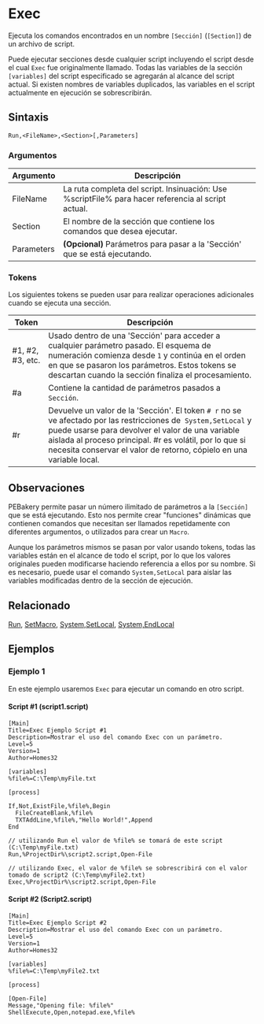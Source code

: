 # Exec

Ejecuta los comandos encontrados en un nombre `[Sección]` (`[Section]`) de un archivo de script.

Puede ejecutar secciones desde cualquier script incluyendo el script desde el cual `Exec` fue originalmente llamado. Todas las variables de la sección `[variables]` del script especificado se agregarán al alcance del script actual. Si existen nombres de variables duplicados, las variables en el script actualmente en ejecución se sobrescribirán.

## Sintaxis

```pebakery
Run,<FileName>,<Section>[,Parameters]
```

### Argumentos

| Argumento | Descripción |
| --- | --- |
| FileName | La ruta completa del script. Insinuación: Use %scriptFile% para hacer referencia al script actual. |
| Section | El nombre de la sección que contiene los comandos que desea ejecutar. |
| Parameters | **(Opcional)** Parámetros para pasar a la 'Sección' que se está ejecutando. |

### Tokens

Los siguientes tokens se pueden usar para realizar operaciones adicionales cuando se ejecuta una sección.

| Token | Descripción |
| --- | --- |
| #1, #2, #3, etc. | Usado dentro de una 'Sección' para acceder a cualquier parámetro pasado. El esquema de numeración comienza desde `1` y continúa en el orden en que se pasaron los parámetros. Estos tokens se descartan cuando la sección finaliza el procesamiento. |
| #a | Contiene la cantidad de parámetros pasados a `Sección`. |
| #r | Devuelve un valor de la 'Sección'. El token `# r` no se ve afectado por las restricciones de` System,SetLocal` y puede usarse para devolver el valor de una variable aislada al proceso principal. #r es volátil, por lo que si necesita conservar el valor de retorno, cópielo en una variable local. |

## Observaciones

PEBakery permite pasar un número ilimitado de parámetros a la `[Sección]` que se está ejecutando. Esto nos permite crear "funciones" dinámicas que contienen comandos que necesitan ser llamados repetidamente con diferentes argumentos, o utilizados para crear un `Macro`.

Aunque los parámetros mismos se pasan por valor usando tokens, todas las variables están en el alcance de todo el script, por lo que los valores originales pueden modificarse haciendo referencia a ellos por su nombre. Si es necesario, puede usar el comando `System,SetLocal` para aislar las variables modificadas dentro de la sección de ejecución.

## Relacionado

[Run](./Run.md), [SetMacro](../Control/SetMacro.md), [System,SetLocal](../System/SetLocal.md), [System,EndLocal](../System/EndLocal.md)

## Ejemplos

### Ejemplo 1

En este ejemplo usaremos `Exec` para ejecutar un comando en otro script.

#### Script #1 (script1.script)

```pebakery
[Main]
Title=Exec Ejemplo Script #1
Description=Mostrar el uso del comando Exec con un parámetro.
Level=5
Version=1
Author=Homes32

[variables]
%file%=C:\Temp\myFile.txt

[process]

If,Not,ExistFile,%file%,Begin
  FileCreateBlank,%file%
  TXTAddLine,%file%,"Hello World!",Append
End

// utilizando Run el valor de %file% se tomará de este script (C:\Temp\myFile.txt)
Run,%ProjectDir%\script2.script,Open-File

// utilizando Exec, el valor de %file% se sobrescribirá con el valor tomado de script2 (C:\Temp\myFile2.txt)
Exec,%ProjectDir%\script2.script,Open-File
```

#### Script #2 (Script2.script)

```pebakery
[Main]
Title=Exec Ejemplo Script #2
Description=Mostrar el uso del comando Exec con un parámetro.
Level=5
Version=1
Author=Homes32

[variables]
%file%=C:\Temp\myFile2.txt

[process]

[Open-File]
Message,"Opening file: %file%"
ShellExecute,Open,notepad.exe,%file%
```
